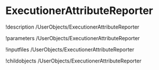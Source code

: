 <!-- MOOSE Documentation Stub: Remove this when content is added. -->

# ExecutionerAttributeReporter
!description /UserObjects/ExecutionerAttributeReporter

!parameters /UserObjects/ExecutionerAttributeReporter

!inputfiles /UserObjects/ExecutionerAttributeReporter

!childobjects /UserObjects/ExecutionerAttributeReporter
